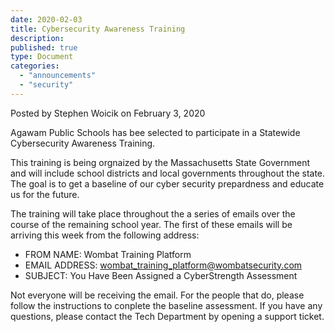```yaml
---
date: 2020-02-03
title: Cybersecurity Awareness Training
description:
published: true
type: Document
categories:
  - "announcements"
  - "security"
---
```

Posted by Stephen Woicik on February 3, 2020

Agawam Public Schools has bee selected to participate in a Statewide Cybersecurity Awareness Training.

This training is being orgnaized by the Massachusetts State Government and will include school districts and local governments throughout the state. The goal is to get a baseline of our cyber security prepardness and educate us for the future.

The training will take place throughout the a series of emails over the course of the remaining school year. The first of these emails will be arriving this week from the following address:

- FROM NAME: Wombat Training Platform
- EMAIL ADDRESS: wombat_training_platform@wombatsecurity.com
- SUBJECT: You Have Been Assigned a CyberStrength Assessment

Not everyone will be receiving the email. For the people that do, please follow the instructions to conplete the baseline assessment. If you have any questions, please contact the Tech Department by opening a support ticket.
